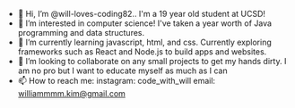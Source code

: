 - 👋 Hi, I’m @will-loves-coding82.. I'm a 19 year old student at UCSD! 
- 👀 I’m interested in computer science! I've taken a year worth of Java programming and data structures. 
- 🌱 I’m currently learning javascript, html, and css. Currently exploring frameworks such as React and Node.js to build apps and websites.
- 💞️ I’m looking to collaborate on any small projects to get my hands dirty. I am no pro but I want to educate myself as much as I can
- 📫 How to reach me: instagram: code_with_will
                       email:  williammmm.kim@gmail.com

<!---
will-loves-coding82/will-loves-coding82 is a ✨ special ✨ repository because its `README.md` (this file) appears on your GitHub profile.
You can click the Preview link to take a look at your changes.
--->
